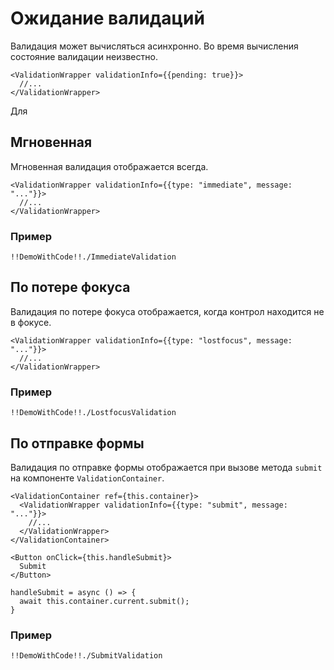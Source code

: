 # Ожидание валидаций

Валидация может вычисляться асинхронно.
Во время вычисления состояние валидации неизвестно.

    <ValidationWrapper validationInfo={{pending: true}}>
      //...
    </ValidationWrapper>

Для

## Мгновенная

Мгновенная валидация отображается всегда.

    <ValidationWrapper validationInfo={{type: "immediate", message: "..."}}>
      //...
    </ValidationWrapper>

### Пример

    !!DemoWithCode!!./ImmediateValidation

## По потере фокуса

Валидация по потере фокуса отображается, когда контрол находится не в фокусе.

    <ValidationWrapper validationInfo={{type: "lostfocus", message: "..."}}>
      //...
    </ValidationWrapper>

### Пример

    !!DemoWithCode!!./LostfocusValidation

## По отправке формы

Валидация по отправке формы отображается при вызове метода `submit` на компоненте `ValidationContainer`.

    <ValidationContainer ref={this.container}>
      <ValidationWrapper validationInfo={{type: "submit", message: "..."}}>
        //...
      </ValidationWrapper>
    </ValidationContainer>

    <Button onClick={this.handleSubmit}>
      Submit
    </Button>

    handleSubmit = async () => {
      await this.container.current.submit();
    }

### Пример

    !!DemoWithCode!!./SubmitValidation
